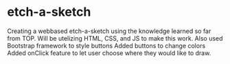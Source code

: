 # etch-a-sketch

Creating a webbased etch-a-sketch using the knowledge learned so far from TOP.
Will be utelizing HTML, CSS, and JS to make this work.
Also used Bootstrap framework to style buttons
Added buttons to change colors
Added onClick feature to let user choose where they would like to draw.
